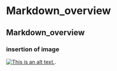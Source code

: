 # Markdown_overview
## Markdown_overview
### insertion of image
 [![This is an alt text.](https://www.shutterstock.com/image-vector/smiley-yellow-face-emoji-on-260nw-1420130639.jpg " This is a sample image.")](https://markdownlivepreview.com/).
